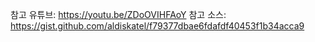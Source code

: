 참고 유튜브: https://youtu.be/ZDoOVIHFAoY
참고 소스: https://gist.github.com/aldiskatel/f79377dbae6fdafdf40453f1b34acca9

